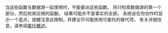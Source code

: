 
当这些函数与数据源一起使用时，不能委派这些函数。 将只检索数据源的第一个部分，然后检索应用的函数。  结果可能并不是事实的全部。  系统会在你创作时显示一个蓝点，提醒注意此限制，并建议尽可能改用可委托的替代项。 有关详细信息，请参阅[委托概述](../delegation-overview.md)。

